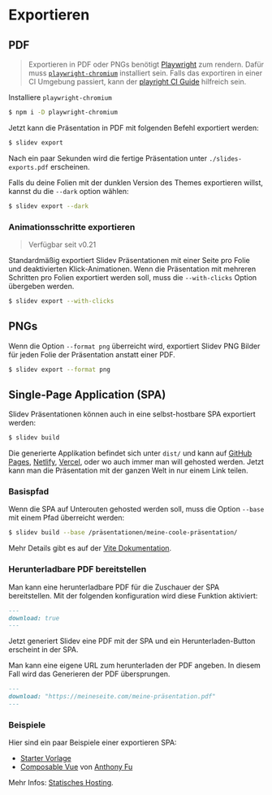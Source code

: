 # Exportieren

## PDF

> Exportieren in PDF oder PNGs benötigt [Playwright](https://playwright.dev) zum rendern. Dafür muss [`playwright-chromium`](https://playwright.dev/docs/installation#download-single-browser-binary) installiert sein.
> Falls das exportiren in einer CI Umgebung passiert, kann der [playright CI Guide](https://playwright.dev/docs/ci) hilfreich sein.

Installiere `playwright-chromium`

```bash
$ npm i -D playwright-chromium
```

Jetzt kann die Präsentation in PDF mit folgenden Befehl exportiert werden:

```bash
$ slidev export
```

Nach ein paar Sekunden wird die fertige Präsentation unter `./slides-exports.pdf` erscheinen.

Falls du deine Folien mit der dunklen Version des Themes exportieren willst, kannst du die `--dark` option wählen:

```bash
$ slidev export --dark
```

### Animationsschritte exportieren

> Verfügbar seit v0.21

Standardmäßig exportiert Slidev Präsentationen mit einer Seite pro Folie und deaktivierten Klick-Animationen. Wenn die Präsentation mit mehreren Schritten pro Folien exportiert werden soll, muss die `--with-clicks` Option übergeben werden.

```bash
$ slidev export --with-clicks
```

## PNGs

Wenn die Option `--format png` überreicht wird, exportiert Slidev PNG Bilder für jeden Folie der Präsentation anstatt einer PDF.

```bash
$ slidev export --format png
```

## Single-Page Application (SPA)

Slidev Präsentationen können auch in eine selbst-hostbare SPA exportiert werden:

```bash
$ slidev build
```

Die generierte Applikation befindet sich unter `dist/` und kann auf [GitHub Pages](https://pages.github.com/), [Netlify](https://netlify.app/), [Vercel](https://vercel.com/), oder wo auch immer man will gehosted werden. Jetzt kann man die Präsentation mit der ganzen Welt in nur einem Link teilen.

### Basispfad

Wenn die SPA auf Unterouten gehosted werden soll, muss die Option `--base` mit einem Pfad überreicht werden:

```bash
$ slidev build --base /präsentationen/meine-coole-präsentation/
```

Mehr Details gibt es auf der [Vite Dokumentation](https://vitejs.dev/guide/build.html#public-base-path).

### Herunterladbare PDF bereitstellen

Man kann eine herunterladbare PDF für die Zuschauer der SPA bereitstellen. Mit der folgenden konfiguration wird diese Funktion aktiviert:

```md
---
download: true
---
```

Jetzt generiert Slidev eine PDF mit der SPA und ein Herunterladen-Button erscheint in der SPA.

Man kann eine eigene URL zum herunterladen der PDF angeben. In diesem Fall wird das Generieren der PDF übersprungen.

```md
---
download: "https://meineseite.com/meine-präsentation.pdf"
---
```

### Beispiele

Hier sind ein paar Beispiele einer exportieren SPA:

- [Starter Vorlage](https://sli.dev/demo/starter)
- [Composable Vue](https://talks.antfu.me/2021/composable-vue) von [Anthony Fu](https://github.com/antfu)

Mehr Infos: [Statisches Hosting](/guide/hosting).
